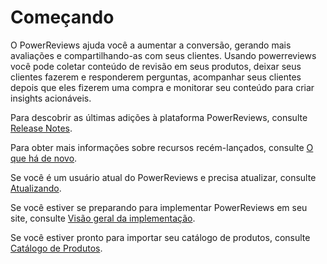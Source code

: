 # Começando

O PowerReviews ajuda você a aumentar a conversão, gerando mais avaliações e compartilhando-as com seus clientes. Usando powerreviews você pode coletar conteúdo de revisão em seus produtos, deixar seus clientes fazerem e responderem perguntas, acompanhar seus clientes depois que eles fizerem uma compra e monitorar seu conteúdo para criar insights acionáveis.

Para descobrir as últimas adições à plataforma PowerReviews, consulte [Release Notes](release-notes.md).

Para obter mais informações sobre recursos recém-lançados, consulte [O que há de novo]().

Se você é um usuário atual do PowerReviews e precisa atualizar, consulte [Atualizando]().

Se você estiver se preparando para implementar PowerReviews em seu site, consulte [Visão geral da implementação]().

Se você estiver pronto para importar seu catálogo de produtos, consulte [Catálogo de Produtos]().